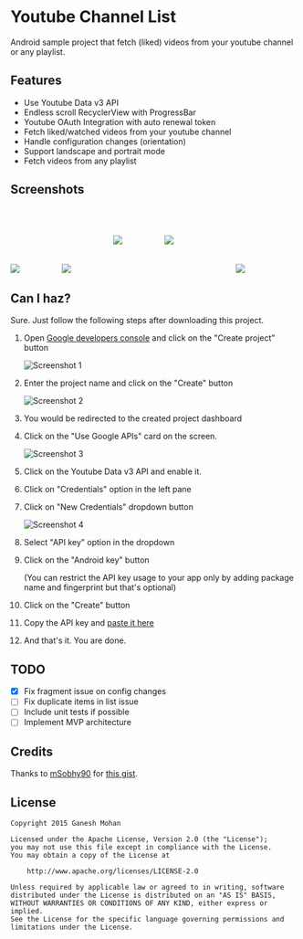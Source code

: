 Youtube Channel List
====================

Android sample project that fetch (liked) videos from your youtube channel or any playlist.

Features
--------

* Use Youtube Data v3 API 
* Endless scroll RecyclerView with ProgressBar
* Youtube OAuth Integration with auto renewal token
* Fetch liked/watched videos from your youtube channel
* Handle configuration changes (orientation)
* Support landscape and portrait mode
* Fetch videos from any playlist

Screenshots
-----------

<img src="/art/01.png">
<img src="/art/02.png" hspace="70">
<img src="/art/03.png" vspace="50">
<img src="/art/04.png" hspace="70" vspace="50">
<img src="/art/05.png" hspace ="35">

Can I haz?
----------
Sure. Just follow the following steps after downloading this project.

1. Open [Google developers console](https://console.developers.google.com/project) and click on the "Create project" button

   ![Screenshot 1](/art/steps/01.png)

2. Enter the project name and click on the "Create" button

   ![Screenshot 2](/art/steps/02.png)

3. You would be redirected to the created project dashboard

4. Click on the "Use Google APIs" card on the screen.

   ![Screenshot 3](/art/steps/03.png)

5. Click on the Youtube Data v3 API and enable it.

6. Click on "Credentials" option in the left pane

7. Click on "New Credentials" dropdown button

   ![Screenshot 4](/art/steps/04.png)

8. Select "API key" option in the dropdown

9. Click on the "Android key" button

   (You can restrict the API key usage to your app only by adding package name and fingerprint but that's optional)

10. Click on the "Create" button

11. Copy the API key and [paste it here](https://github.com/ganesh2shiv/yt-channel-list-android/blob/master/app/src/main/java/app/vedicnerd/ytwua/util/Constants.java#L11)

12. And that's it. You are done.

TODO
----

- [x] Fix fragment issue on config changes
- [ ] Fix duplicate items in list issue
- [ ] Include unit tests if possible
- [ ] Implement MVP architecture 

Credits
-------

Thanks to [mSobhy90](https://github.com/mSobhy90) for [this gist](https://gist.github.com/mSobhy90/cf7fa98803a0d7716a4a).

License
-------

    Copyright 2015 Ganesh Mohan

    Licensed under the Apache License, Version 2.0 (the "License");
    you may not use this file except in compliance with the License.
    You may obtain a copy of the License at

        http://www.apache.org/licenses/LICENSE-2.0

    Unless required by applicable law or agreed to in writing, software
    distributed under the License is distributed on an "AS IS" BASIS,
    WITHOUT WARRANTIES OR CONDITIONS OF ANY KIND, either express or implied.
    See the License for the specific language governing permissions and
    limitations under the License.
